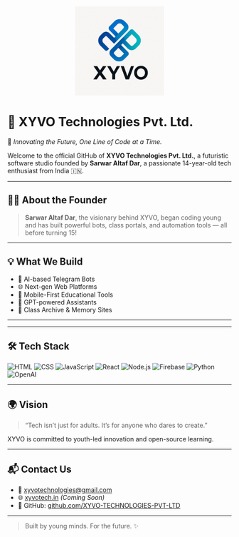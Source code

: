 <p align="center">
  <img src="https://raw.githubusercontent.com/XYVO-TECHNOLOGIES-PVT-LTD/XYVO-FOUNDATION/main/xyvo-logo.jpg" alt="XYVO Logo" width="200"/>
</p>


# 🚀 XYVO Technologies Pvt. Ltd.

🔧 *Innovating the Future, One Line of Code at a Time.*

Welcome to the official GitHub of **XYVO Technologies Pvt. Ltd.**, a futuristic software studio founded by **Sarwar Altaf Dar**, a passionate 14-year-old tech enthusiast from India 🇮🇳.

---

## 👨‍💻 About the Founder
> **Sarwar Altaf Dar**, the visionary behind XYVO, began coding young and has built powerful bots, class portals, and automation tools — all before turning 15!

---

## 💡 What We Build
- 🤖 AI-based Telegram Bots  
- 🌐 Next-gen Web Platforms  
- 📱 Mobile-First Educational Tools  
- 🧠 GPT-powered Assistants  
- 🏫 Class Archive & Memory Sites  

---



---

## 🛠️ Tech Stack
![HTML](https://img.shields.io/badge/-HTML5-E34F26?logo=html5&logoColor=fff&style=for-the-badge&labelColor=000)
![CSS](https://img.shields.io/badge/-CSS3-1572B6?logo=css3&logoColor=fff&style=for-the-badge&labelColor=000)
![JavaScript](https://img.shields.io/badge/-JavaScript-F7DF1E?logo=javascript&logoColor=000&style=for-the-badge&labelColor=000)
![React](https://img.shields.io/badge/-React-61DAFB?logo=react&logoColor=000&style=for-the-badge&labelColor=000)
![Node.js](https://img.shields.io/badge/-Node.js-339933?logo=nodedotjs&logoColor=fff&style=for-the-badge&labelColor=000)
![Firebase](https://img.shields.io/badge/-Firebase-FFCA28?logo=firebase&logoColor=000&style=for-the-badge&labelColor=000)
![Python](https://img.shields.io/badge/-Python-3776AB?logo=python&logoColor=fff&style=for-the-badge&labelColor=000)
![OpenAI](https://img.shields.io/badge/-OpenAI-412991?logo=openai&logoColor=fff&style=for-the-badge&labelColor=000)

---

## 🌍 Vision
> “Tech isn’t just for adults. It’s for anyone who dares to create.”

XYVO is committed to youth-led innovation and open-source learning.

---

## 📬 Contact Us
- 📧 xyvotechnologies@gmail.com  
- 🌐 [xyvotech.in](#) *(Coming Soon)*  
- 🔗 GitHub: [github.com/XYVO-TECHNOLOGIES-PVT-LTD](https://github.com/XYVO-TECHNOLOGIES-PVT-LTD)

---

> Built by young minds. For the future. ✨
